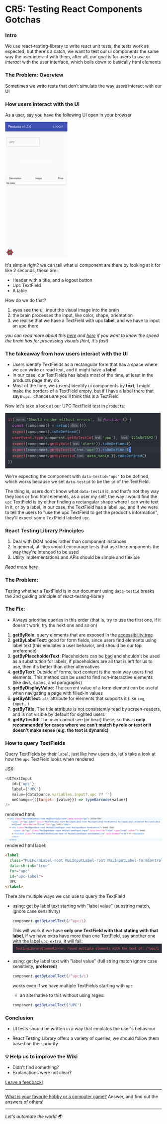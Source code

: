 # CR5: Testing React Components Gotchas

### Intro
We use react-testing-library to write react unit tests, the tests work as expected, but there's a catch,
we want to test our ui components the same way the user interact with them, after all, our goal is for users to *use* or
*interact* with the user interface, which boils down to basically html elements

### The Problem: Overview
Sometimes we write tests that don't simulate the way users interact with our UI

### How users interact with the UI
As a user, say you have the following UI open in your browser

<img src="cr5/Screen%20Shot%202021-07-27%20at%2015.55.46.png" alt="" width="200px"/>

It's simple right? we can tell what ui component are there by looking at it for like 2 seconds, these are:
- Header with a title, and a logout button
- Upc TextField
- A table 

How do we do that?
1. eyes see the ui, input the visual image into the brain
2. the brain processes the input, like color, shape, orientation
3. we realise that we have a TextField with upc **label**, and we have to input an upc there

*you can read more about this [here](https://www.brainfacts.org/thinking-sensing-and-behaving/vision/2012/vision-processing-information) and [here](https://news.mit.edu/2014/in-the-blink-of-an-eye-0116) if you want to know the speed the brain has for processing visuals  (hint, it's fast)*
### The takeaway from how users interact with the UI
- Users identify TextFields as a rectangular form that has a space where we can write or read text, and it
might have a **label**
- In our case, our TextFields has labels most of the time, at least in the products page they do
- Most of the time, we (users) identify ui components by **text**, I might make the borders of a TextField empty,
but if I have a label there that says `upc:` chances are you'll think this is a TextField
  
Now let's take a look at our UPC TextField test in `products`:

<img src="cr5/Screenshot%202021-07-27%20152413.png" alt="" width="500px"/>

We're expecting the component with `data-testid="upc"` to be defined, which works because we set `data-testid` to be the `id`
of the TextField.

The thing is, users don't know what `data-testid` is, and that's not they way they look or find html elements,
as a user my self, the way I would find the `upc` TextField is by either finding a rectangular shape where I can write
text in it, or by a label, in our case, the TextField has a label `upc`, and if we were to tell the users to 
"use the upc TextField to get the product's information", they'll expect some TextField labeled `upc`.

### React Testing Library Principles
1. Deal with DOM nodes rather than component instances
2. In general, utilities should encourage tests that use the components the way they're intended to be used
3. Utility implementations and APIs should be simple and flexible

*Read more [here](https://testing-library.com/docs/guiding-principles/)*

### The Problem: 
Testing whether a TextField is in our document using `data-testid` breaks the 2nd guiding principle of react-testing-library

### The Fix:
- Always prioritise queries in this order (that is, try to use the first one, if it doesn't work, try the next one and so on)
1. **getByRole**: query elements that are exposed in the [accessibility tree](https://developer.mozilla.org/en-US/docs/Glossary/Accessibility_tree)
2. **getByLabelText**: good for form fields, since users find elements using label text (this emulates a user behavior, and should be our top preference)
3. **getByPlaceholderText**: Placeholders can be [bad](https://www.nngroup.com/articles/form-design-placeholders/)
   and shouldn't be used as a substitution for labels, if placeholders are all that is left for us to use, then it's better than other alternatives
4. **getByText**: Outside of forms, text content is the main way users find elements. This method can be used to find non-interactive elements (like divs, spans, and paragraphs)
5. **getByDisplayValue**: The current value of a form element can be useful when navigating a page with filled-in values
6. **getByAltText**: `alt` attribute for elements that supports it (like `img`, `input`...)
7. **getByTitle**: The title attribute is not consistently read by screen-readers, and is not visible by default for sighted users
8. **getByTestId**: The user cannot see (or hear) these, so this is **only recommended for cases where we can't match by role or text or it doesn't make sense (e.g. the text is dynamic)**

### How to query TextFields
Query TextFields by their `label`, just like how users do, let's take a look at how the `upc`
TextField looks when rendered

JSX: 
```js 
<UITextInput
   id={'upc'}
   label={'UPC'}
   value={dataSource.variables.input?.upc ?? ''}
   onChange={({target: {value}}) => typeBarcode(value)}
/>
```
rendered html:
![](cr5/rendered-html.png)
rendered html label:
```html
<label
  class="MuiFormLabel-root MuiInputLabel-root MuiInputLabel-formControl MuiInputLabel-animated MuiInputLabel-shrink MuiInputLabel-outlined MuiFormLabel-filled" 
  data-shrink="true" 
  for="upc" 
  id="upc-label">
  UPC
</label>
```
There are multiple ways we can use to query the TextField
- using: get by label text starting with "label value" (substring match, ignore case sensitivity)
  ```js 
  component.getByLabelText(/^upc/i)
  ```
  This will work if we have **only one TextField with that stating with that label**, if we have extra have more than one 
  TextField, say another one with the label `upc-extra`, it will fail:
  ![](cr5/many-upc.png)
  
- using: get by label text with "label value" (full string match ignore case sensitivity, **preferred**)
    ```js
    component.getByLabelText(/^upc$/i)
    ```
    works even if we have multiple TextFields starting with `upc`
    - an alternative to this without using regex: 
    ```js 
    component.getByLabelText('UPC')
    ```

### Conclusion
- UI tests should be written in a way that emulates the user's behaviour
  
- React Testing Library offers a variety of queries, we should follow them based on their priority



### :bulb: Help us to improve the Wiki
- Didn't find something?
- Explanations were not clear?



[Leave a feedback!](https://docs.google.com/forms/d/e/1FAIpQLScE_i7txZOlPgFhmnBOephz9hdhvnJDbXjmkKqnjRSjx_d8kg/viewform?usp=pp_url&entry.685765712=cr2-testing-parallel-code.md)

---

[What is your favorite hobby or a computer game?](https://forms.gle/X4U9Jni6s3hfSW8e6) Answer, and find out the
answers of others!

---

*Let's automate the world :earth_asia:*
